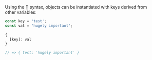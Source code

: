 Using the [] syntax, objects can be instantiated with keys derived from other variables:

```js
const key = 'test';
const val = 'hugely important';
      
{
  [key]: val
}

// => { test: 'hugely important' }
```
